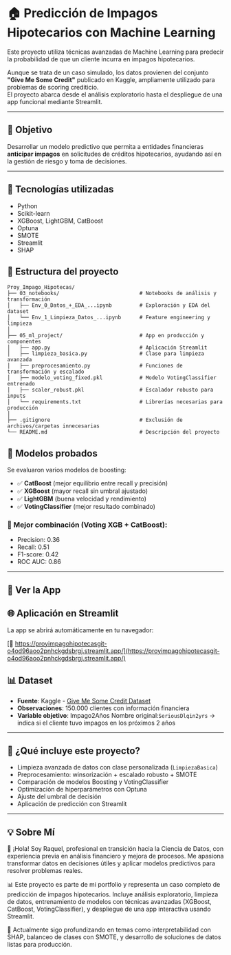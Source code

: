 
# 🏠 Predicción de Impagos Hipotecarios con Machine Learning

Este proyecto utiliza técnicas avanzadas de Machine Learning para predecir la probabilidad de que un cliente incurra en impagos hipotecarios.

Aunque se trata de un caso simulado, los datos provienen del conjunto **"Give Me Some Credit"** publicado en Kaggle, ampliamente utilizado para problemas de scoring crediticio.  
El proyecto abarca desde el análisis exploratorio hasta el despliegue de una app funcional mediante Streamlit.

---
## 📌 Objetivo

Desarrollar un modelo predictivo que permita a entidades financieras **anticipar impagos** en solicitudes de créditos hipotecarios, ayudando así en la gestión de riesgo y toma de decisiones.

---
## 🧰 Tecnologías utilizadas

- Python
- Scikit-learn
- XGBoost, LightGBM, CatBoost
- Optuna
- SMOTE
- Streamlit
- SHAP

## 📁 Estructura del proyecto
```
Proy_Impago_Hipotecas/
├── 03_notebooks/                          # Notebooks de análisis y transformación
│   ├── Env_0_Datos_+_EDA_...ipynb         # Exploración y EDA del dataset
│   └── Env_1_Limpieza_Datos_...ipynb      # Feature engineering y limpieza
│
├── 05_ml_project/                         # App en producción y componentes
│   ├── app.py                             # Aplicación Streamlit
│   ├── limpieza_basica.py                 # Clase para limpieza avanzada
│   ├── preprocesamiento.py                # Funciones de transformación y escalado
│   ├── modelo_voting_fixed.pkl            # Modelo VotingClassifier entrenado
│   ├── scaler_robust.pkl                  # Escalador robusto para inputs
│   └── requirements.txt                   # Librerías necesarias para producción
│
├── .gitignore                             # Exclusión de archivos/carpetas innecesarias
└── README.md                              # Descripción del proyecto
```
## 🧪 Modelos probados

Se evaluaron varios modelos de boosting:

- ✅ **CatBoost** (mejor equilibrio entre recall y precisión)
- ✅ **XGBoost** (mayor recall sin umbral ajustado)
- ✅ **LightGBM** (buena velocidad y rendimiento)
- ✅ **VotingClassifier** (mejor resultado combinado)

### 🔎 Mejor combinación (Voting XGB + CatBoost):
- Precision: 0.36
- Recall: 0.51
- F1-score: 0.42
- ROC AUC: 0.86

---

## 🚀 Ver la App
## 🌐 Aplicación en Streamlit

La app se abrirá automáticamente en tu navegador:

[🔗 https://proyimpagohipotecasgit-o4od96aoo2pnhckgdsbrgj.streamlit.app/](https://proyimpagohipotecasgit-o4od96aoo2pnhckgdsbrgj.streamlit.app/)


## 📊 Dataset

- **Fuente**: Kaggle - [Give Me Some Credit Dataset](https://www.kaggle.com/c/GiveMeSomeCredit)
- **Observaciones**: 150.000 clientes con información financiera
- **Variable objetivo**: Impago2Años Nombre original:`SeriousDlqin2yrs` → indica si el cliente tuvo impagos en los próximos 2 años

---

## 🧠 ¿Qué incluye este proyecto?

- Limpieza avanzada de datos con clase personalizada (`LimpiezaBasica`)
- Preprocesamiento: winsorización + escalado robusto + SMOTE
- Comparación de modelos Boosting y VotingClassifier
- Optimización de hiperparámetros con Optuna
- Ajuste del umbral de decisión
- Aplicación de predicción con Streamlit

---
## 💡 Sobre Mí

👋 ¡Hola! Soy Raquel, profesional en transición hacia la Ciencia de Datos, con experiencia previa en análisis financiero y mejora de procesos. Me apasiona transformar datos en decisiones útiles y aplicar modelos predictivos para resolver problemas reales.

📊 Este proyecto es parte de mi portfolio y representa un caso completo de predicción de impagos hipotecarios. Incluye análisis exploratorio, limpieza de datos, entrenamiento de modelos con técnicas avanzadas (XGBoost, CatBoost, VotingClassifier), y despliegue de una app interactiva usando Streamlit.

🚀 Actualmente sigo profundizando en temas como interpretabilidad con SHAP, balanceo de clases con SMOTE, y desarrollo de soluciones de datos listas para producción.
